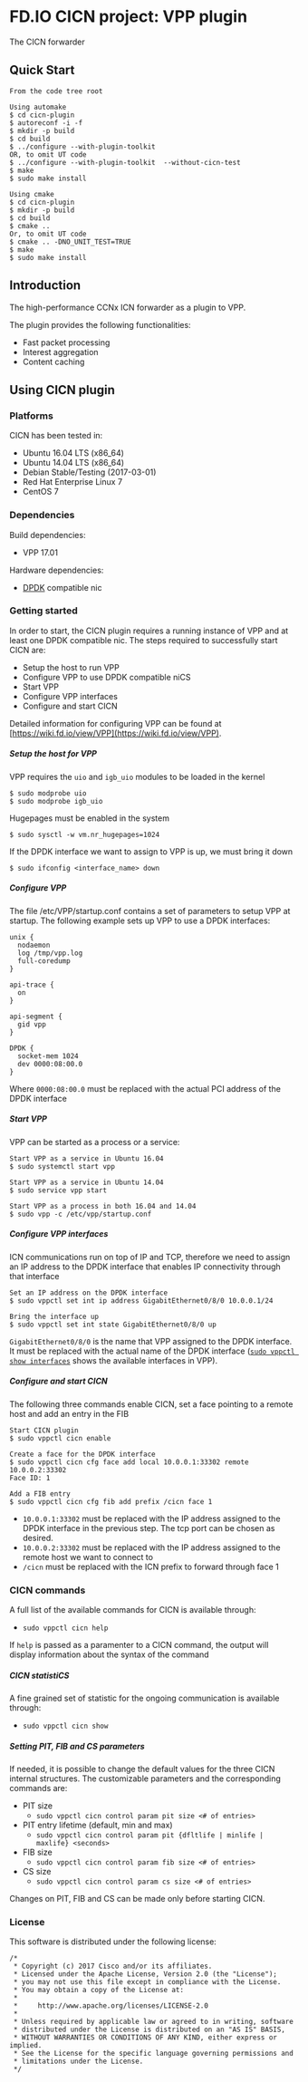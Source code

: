 FD.IO CICN project: VPP plugin
==============================

The CICN forwarder

## Quick Start ##
```
From the code tree root

Using automake 
$ cd cicn-plugin 
$ autoreconf -i -f
$ mkdir -p build 
$ cd build
$ ../configure --with-plugin-toolkit
OR, to omit UT code
$ ../configure --with-plugin-toolkit  --without-cicn-test
$ make
$ sudo make install

Using cmake
$ cd cicn-plugin
$ mkdir -p build
$ cd build
$ cmake ..
Or, to omit UT code
$ cmake .. -DNO_UNIT_TEST=TRUE
$ make
$ sudo make install
```

## Introduction ##

The high-performance CCNx ICN forwarder as a plugin to VPP.

The plugin provides the following functionalities:
 
 - Fast packet processing
 - Interest aggregation
 - Content caching

## Using CICN plugin ##

### Platforms ###

CICN has been tested in:

- Ubuntu 16.04 LTS (x86_64)
- Ubuntu 14.04 LTS (x86_64)
- Debian Stable/Testing (2017-03-01)
- Red Hat Enterprise Linux 7
- CentOS 7


### Dependencies ###

Build dependencies:

- VPP 17.01

Hardware dependencies:

- [DPDK](http://DPDK.org/) compatible nic 

### Getting started ###
In order to start, the CICN plugin requires a running instance of VPP and at least one DPDK compatible nic. The steps required to successfully start CICN are:

- Setup the host to run VPP
- Configure VPP to use DPDK compatible niCS
- Start VPP
- Configure VPP interfaces
- Configure and start CICN

Detailed information for configuring VPP can be found at [https://wiki.fd.io/view/VPP](https://wiki.fd.io/view/VPP).

##### Setup the host for VPP #####

VPP requires the `uio` and `igb_uio` modules to be loaded in the kernel

```
$ sudo modprobe uio
$ sudo modprobe igb_uio
```
Hugepages must be enabled in the system

```
$ sudo sysctl -w vm.nr_hugepages=1024
```

If the DPDK interface we want to assign to VPP is up, we must bring it down 

```
$ sudo ifconfig <interface_name> down
```

##### Configure VPP #####
The file /etc/VPP/startup.conf contains a set of parameters to setup VPP at startup. The following example sets up VPP to use a DPDK interfaces:

``` shell
unix {
  nodaemon
  log /tmp/vpp.log
  full-coredump
}

api-trace {
  on
}

api-segment {
  gid vpp
}

DPDK {
  socket-mem 1024
  dev 0000:08:00.0
}
```
Where `0000:08:00.0` must be replaced with the actual PCI address of the DPDK interface

##### Start VPP #####

VPP can be started as a process or a service:

``` shell
Start VPP as a service in Ubuntu 16.04
$ sudo systemctl start vpp

Start VPP as a service in Ubuntu 14.04
$ sudo service vpp start

Start VPP as a process in both 16.04 and 14.04
$ sudo vpp -c /etc/vpp/startup.conf

```

##### Configure VPP interfaces #####

ICN communications run on top of IP and TCP, therefore we need to assign an IP address to the DPDK interface that enables IP connectivity through that interface

``` shell
Set an IP address on the DPDK interface
$ sudo vppctl set int ip address GigabitEthernet0/8/0 10.0.0.1/24

Bring the interface up
$ sudo vppctl set int state GigabitEthernet0/8/0 up
```
`GigabitEthernet0/8/0` is the name that VPP assigned to the DPDK interface. It must be replaced with the actual name of the DPDK interface ([`sudo vppctl show interfaces`](https://doCS.fd.io/vpp/17.01/clicmd_vnet_vnet.html#clicmd_show_interfaces) shows the available interfaces in VPP). 


##### Configure and start CICN #####

The following three commands enable CICN, set a face pointing to a remote host and add an entry in the FIB

``` shell
Start CICN plugin
$ sudo vppctl cicn enable

Create a face for the DPDK interface
$ sudo vppctl cicn cfg face add local 10.0.0.1:33302 remote 10.0.0.2:33302
Face ID: 1

Add a FIB entry
$ sudo vppctl cicn cfg fib add prefix /cicn face 1
```

- `10.0.0.1:33302` must be replaced with the IP address assigned to the DPDK interface in the previous step. The tcp port can be chosen as desired.
- `10.0.0.2:33302` must be replaced with the IP address assigned to the remote host we want to connect to
- `/cicn` must be replaced with the ICN prefix to forward through face 1

### CICN commands ###
A full list of the available commands for CICN is available through:

- `sudo vppctl cicn help`

If `help` is passed as a paramenter to a CICN command, the output will display information about the syntax of the command

##### CICN statistiCS ####

A fine grained set of statistic for the ongoing communication is available through:

- `sudo vppctl cicn show`

##### Setting PIT, FIB and CS parameters ####

If needed, it is possible to change the default values for the three CICN internal structures. The customizable parameters and the corresponding commands are:

- PIT size
	- `sudo vppctl cicn control param pit size <# of entries>`
- PIT entry lifetime (default, min and max)
	- `sudo vppctl cicn control param pit {dfltlife | minlife | maxlife} <seconds>`
- FIB size
	- `sudo vppctl cicn control param fib size <# of entries>`
- CS size
	- `sudo vppctl cicn control param cs size <# of entries>`

Changes on PIT, FIB and CS can be made only before starting CICN.


### License ###

This software is distributed under the following license:

```
/*
 * Copyright (c) 2017 Cisco and/or its affiliates.
 * Licensed under the Apache License, Version 2.0 (the "License");
 * you may not use this file except in compliance with the License.
 * You may obtain a copy of the License at:
 *
 *     http://www.apache.org/licenses/LICENSE-2.0
 *
 * Unless required by applicable law or agreed to in writing, software
 * distributed under the License is distributed on an "AS IS" BASIS,
 * WITHOUT WARRANTIES OR CONDITIONS OF ANY KIND, either express or implied.
 * See the License for the specific language governing permissions and
 * limitations under the License.
 */
```


